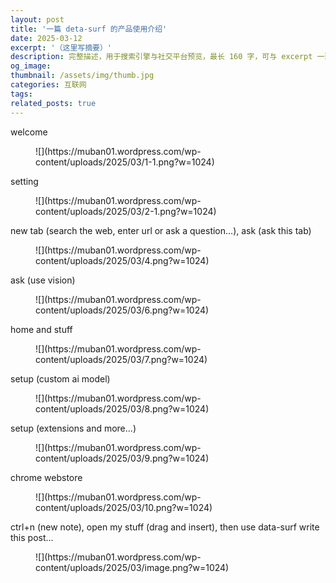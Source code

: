 ```yaml
---
layout: post
title: '一篇 deta-surf 的产品使用介绍'
date: 2025-03-12
excerpt: '（这里写摘要）'
description: 完整描述，用于搜索引擎与社交平台预览，最长 160 字，可与 excerpt 一致
og_image: 
thumbnail: /assets/img/thumb.jpg
categories: 互联网
tags: 
related_posts: true
---
```


welcome

<figure class="wp-block-image size-large">![](https://muban01.wordpress.com/wp-content/uploads/2025/03/1-1.png?w=1024)</figure>setting

<figure class="wp-block-image size-large">![](https://muban01.wordpress.com/wp-content/uploads/2025/03/2-1.png?w=1024)</figure>new tab (search the web, enter url or ask a question...), ask (ask this tab)

<figure class="wp-block-image size-large">![](https://muban01.wordpress.com/wp-content/uploads/2025/03/4.png?w=1024)</figure>ask (use vision)

<figure class="wp-block-image size-large">![](https://muban01.wordpress.com/wp-content/uploads/2025/03/6.png?w=1024)</figure>home and stuff

<figure class="wp-block-image size-large">![](https://muban01.wordpress.com/wp-content/uploads/2025/03/7.png?w=1024)</figure>setup (custom ai model)

<figure class="wp-block-image size-large">![](https://muban01.wordpress.com/wp-content/uploads/2025/03/8.png?w=1024)</figure>setup (extensions and more...)

<figure class="wp-block-image size-large">![](https://muban01.wordpress.com/wp-content/uploads/2025/03/9.png?w=1024)</figure>chrome webstore

<figure class="wp-block-image size-large">![](https://muban01.wordpress.com/wp-content/uploads/2025/03/10.png?w=1024)</figure>ctrl+n (new note), open my stuff (drag and insert), then use data-surf write this post...

<figure class="wp-block-image size-large">![](https://muban01.wordpress.com/wp-content/uploads/2025/03/image.png?w=1024)</figure>